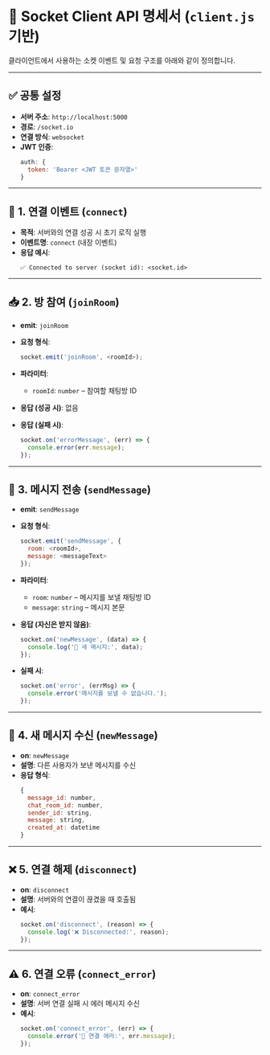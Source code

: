 # 📘 Socket Client API 명세서 (`client.js` 기반)

클라이언트에서 사용하는 소켓 이벤트 및 요청 구조를 아래와 같이 정의합니다.

---

## ✅ 공통 설정

- **서버 주소**: `http://localhost:5000`
- **경로**: `/socket.io`
- **연결 방식**: `websocket`
- **JWT 인증**:
  ```javascript
  auth: {
    token: 'Bearer <JWT 토큰 문자열>'
  }
  ```

---

## 🔌 1. 연결 이벤트 (`connect`)

- **목적**: 서버와의 연결 성공 시 초기 로직 실행
- **이벤트명**: `connect` (내장 이벤트)
- **응답 예시**:
  ```text
  ✅ Connected to server (socket id): <socket.id>
  ```

---

## 📥 2. 방 참여 (`joinRoom`)

- **emit**: `joinRoom`
- **요청 형식**:
  ```javascript
  socket.emit('joinRoom', <roomId>);
  ```

- **파라미터**:
  - `roomId`: `number` – 참여할 채팅방 ID

- **응답 (성공 시)**: 없음  
- **응답 (실패 시)**:
  ```javascript
  socket.on('errorMessage', (err) => {
    console.error(err.message);
  });
  ```

---

## 📨 3. 메시지 전송 (`sendMessage`)

- **emit**: `sendMessage`
- **요청 형식**:
  ```javascript
  socket.emit('sendMessage', {
    room: <roomId>,
    message: <messageText>
  });
  ```

- **파라미터**:
  - `room`: `number` – 메시지를 보낼 채팅방 ID
  - `message`: `string` – 메시지 본문

- **응답 (자신은 받지 않음)**:
  ```javascript
  socket.on('newMessage', (data) => {
    console.log('📨 새 메시지:', data);
  });
  ```

- **실패 시**:
  ```javascript
  socket.on('error', (errMsg) => {
    console.error('메시지를 보낼 수 없습니다.');
  });
  ```

---

## 📡 4. 새 메시지 수신 (`newMessage`)

- **on**: `newMessage`
- **설명**: 다른 사용자가 보낸 메시지를 수신
- **응답 형식**:
  ```javascript
  {
    message_id: number,
    chat_room_id: number,
    sender_id: string,
    message: string,
    created_at: datetime
  }
  ```

---

## ❌ 5. 연결 해제 (`disconnect`)

- **on**: `disconnect`
- **설명**: 서버와의 연결이 끊겼을 때 호출됨
- **예시**:
  ```javascript
  socket.on('disconnect', (reason) => {
    console.log('❌ Disconnected:', reason);
  });
  ```

---

## ⚠️ 6. 연결 오류 (`connect_error`)

- **on**: `connect_error`
- **설명**: 서버 연결 실패 시 에러 메시지 수신
- **예시**:
  ```javascript
  socket.on('connect_error', (err) => {
    console.error('🚫 연결 에러:', err.message);
  });
  ```

